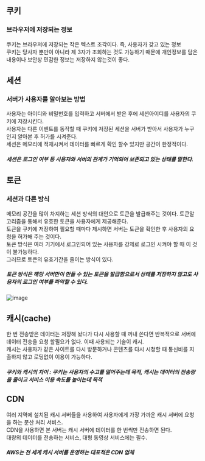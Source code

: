 ## 쿠키
### 브라우저에 저장되는 정보
쿠키는 브라우저에 저장되는 작은 텍스트 조각이다. 즉, 사용자가 갖고 있는 정보  
쿠키는 당사자 뿐만이 아니라 제 3자가 조회하는 것도 가능하기 때문에 개인정보를 담은 내용이나 보안상 민감한 정보는 저장하지 않는것이 좋다.  

## 세션
### 서버가 사용자를 알아보는 방법
사용자는 아이디와 비밀번호를 입력하고 서버에서 받은 후에 세션아이디를 사용자의 쿠키에 저장시킨다.  
사용자는 다른 이벤트를 동작할 때 쿠키에 저장된 세션을 서버가 받아서 사용자가 누구인지 알아본 후 허가를 시켜준다.  
세션은 메모리에 적재시켜서 데이터를 빠르게 확인 할수 있지만 공간이 한정적이다.
##### 세션은 로그인 여부 등 사용자와 서버의 관계가 기억되어 보존되고 있는 상태를 말한다.

## 토큰
### 세션과 다른 방식
메모리 공간을 많이 차지하는 세션 방식의 대안으로 토큰을 발급해주는 것이다. 토큰알고리즘을 통해서 유효한 토큰을 사용자에게 제공해준다.  
토큰을 쿠키에 저장하여 필요할 때마다 제시하면 서버는 토큰을 확인한 후 사용자의 요청을 허가해 주는 것이다.  
토큰 방식은 여러 기기에서 로그인되어 있는 사용자를 강제로 로그인 시켜야 할 때 이 것이 불가능하다.  
그러므로 토큰의 유효기간을 줄이는 방식이 있다.
##### 토큰 방식은 해당 서버만이 만들 수 있는 토큰을 발급함으로서 상태를 저장하지 않고도 사용자의 로그인 여부를 파악할 수 있다.

![image](https://user-images.githubusercontent.com/64400738/223934619-d7d13aec-ae92-4935-b7c0-73f15e0be200.png)

## 캐시(cache)
한 번 전송받은 데이터는 저장해 놨다가 다시 사용할 때 꺼내 쓴다면 반복적으로 서버에 데이터 전송을 요청 할필요가 없다. 이때 사용되는 기술이 캐시.  
캐시는 사용자가 같은 사이트를 다시 방문하거나 콘텐츠를 다시 시청할 때 통신비를 지출하지 않고 로딩없이 이용이 가능하다.  
##### 쿠키와 캐시의 차이 : 쿠키는 사용자의 수고를 덜어주는데 목적, 캐시는 데이터의 전송량을 줄이고 서비스 이용 속도를 높이는데 목적

## CDN
여러 지역에 설치된 캐시 서버들을 사용하여 사용자에게 가장 가까운 캐시 서버에 요청을 하는 분산 처리 서비스.  
CDN을 사용하면 본 서버는 캐시 서버에 데이터를 한 번씩만 전송하면 된다.  
대량의 데이터를 전송하는 서비스, 대형 동영상 서비스에는 필수.  
##### AWS는 전 세계 캐시 서버를 운영하는 대표적은 CDN 업체
